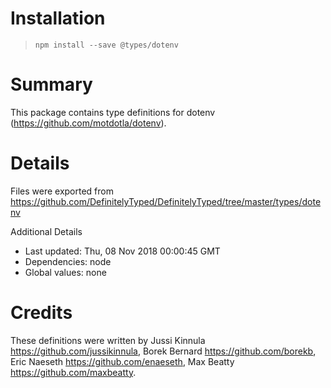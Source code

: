 # Installation
> `npm install --save @types/dotenv`

# Summary
This package contains type definitions for dotenv (https://github.com/motdotla/dotenv).

# Details
Files were exported from https://github.com/DefinitelyTyped/DefinitelyTyped/tree/master/types/dotenv

Additional Details
 * Last updated: Thu, 08 Nov 2018 00:00:45 GMT
 * Dependencies: node
 * Global values: none

# Credits
These definitions were written by Jussi Kinnula <https://github.com/jussikinnula>, Borek Bernard <https://github.com/borekb>, Eric Naeseth <https://github.com/enaeseth>, Max Beatty <https://github.com/maxbeatty>.

